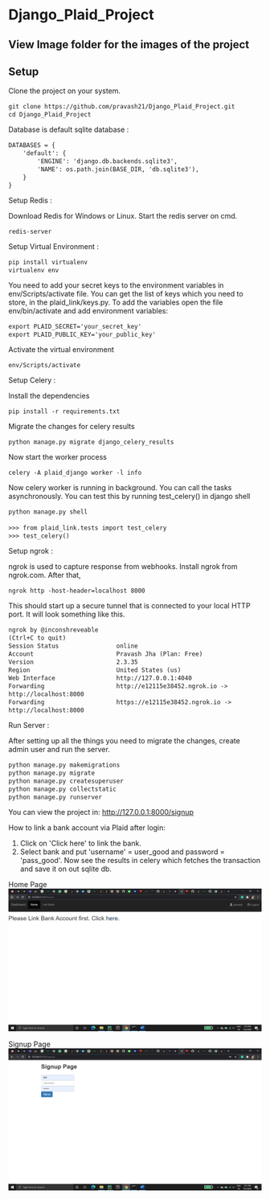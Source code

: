# Django_Plaid_Project

## View Image folder for the images of the project

## Setup

Clone the project on your system.
```
git clone https://github.com/pravash21/Django_Plaid_Project.git
cd Django_Plaid_Project
```
Database is default sqlite database :

```
DATABASES = {
    'default': {
        'ENGINE': 'django.db.backends.sqlite3',
        'NAME': os.path.join(BASE_DIR, 'db.sqlite3'),
    }
}
```
Setup Redis :

Download Redis for Windows or Linux.
Start the redis server on cmd.
```
redis-server
```

Setup Virtual Environment :

```
pip install virtualenv
virtualenv env
```
You need to add your secret keys to the environment variables in env/Scripts/activate file. You can get the list of keys which you need to store, in the plaid_link/keys.py. To add the variables open the file env/bin/activate and add environment variables:
```
export PLAID_SECRET='your_secret_key'
export PLAID_PUBLIC_KEY='your_public_key'
```
Activate the virtual environment
```
env/Scripts/activate
```
  
Setup Celery :
  
Install the dependencies
```
pip install -r requirements.txt
```
Migrate the changes for celery results
```
python manage.py migrate django_celery_results
```
Now start the worker process
```
celery -A plaid_django worker -l info
```
Now celery worker is running in background. You can call the tasks asynchronously. You can test this by running test_celery() in django shell
```
python manage.py shell

>>> from plaid_link.tests import test_celery
>>> test_celery()
```

Setup ngrok :

ngrok is used to capture response from webhooks. Install ngrok from ngrok.com.
After that,
```
ngrok http -host-header=localhost 8000
```
This should start up a secure tunnel that is connected to your local HTTP port. It will look something like this.
```
ngrok by @inconshreveable                                                                               (Ctrl+C to quit)                                                          Session Status                online                                                                               
Account                       Pravash Jha (Plan: Free)                                                                  
Version                       2.3.35                                                                                    
Region                        United States (us)                                                                   
Web Interface                 http://127.0.0.1:4040            
Forwarding                    http://e12115e38452.ngrok.io -> http://localhost:8000
Forwarding                    https://e12115e38452.ngrok.io -> http://localhost:8000
```

Run Server :

After setting up all the things you need to migrate the changes, create admin user and run the server.
```
python manage.py makemigrations
python manage.py migrate
python manage.py createsuperuser
python manage.py collectstatic
python manage.py runserver
```
You can view the project in:
http://127.0.0.1:8000/signup

How to link a bank account via Plaid after login:

1. Click on 'Click here' to link the bank.
2. Select bank and put 'username' = user_good and password = 'pass_good'.
Now see the results in celery which fetches the transaction and save it on out sqlite db.

Home Page
![Home Page](https://github.com/pravash21/Django_Plaid_Project/blob/master/image/home.png?raw=true)

Signup Page
![Signup Page](https://github.com/pravash21/Django_Plaid_Project/blob/master/image/signup.png?raw=true)

